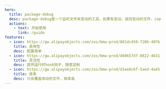 ```yaml
---
hero:
  title: package-debug
  desc: package-debug是一个监听文件夹变动的工具，如果有变动，就将变动的文件，copy写入到指定的文件夹。
  actions:
    - text: 开始使用
      link: /guide
features:
  - icon: https://gw.alipayobjects.com/zos/bmw-prod/881dc458-f20b-407b-947a-95104b5ec82b/k79dm8ih_w144_h144.png
    title: 易用性
    desc: 配置简单
  - icon: https://gw.alipayobjects.com/zos/bmw-prod/d60657df-0822-4631-9d7c-e7a869c2f21c/k79dmz3q_w126_h126.png
    title: 灵活性
    desc: 提供运行时hook钩子，随意定制
  - icon: https://gw.alipayobjects.com/zos/bmw-prod/d1ee0c6f-5aed-4a45-a507-339a4bfe076c/k7bjsocq_w144_h144.png
    title: 效率
    desc: 只会覆盖改动的文件，效率高
---
```


